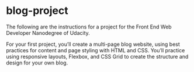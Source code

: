 # blog-project

The following are the instructions for a project for the Front End Web Developer Nanodegree of Udacity.

For your first project, you’ll create a multi-page blog website, using best practices for content and page
styling with HTML and CSS. You’ll practice using responsive layouts, Flexbox, and CSS Grid to create the
structure and design for your own blog.

